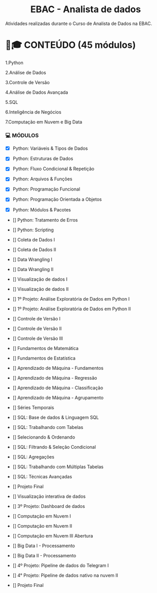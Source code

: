<h1 align="center"> EBAC - Analista de dados </h1> 
Atividades realizadas durante o Curso de Analista de Dados na EBAC.

# :school_satchel:🎓 CONTEÚDO (45 módulos)

1.Python

2.Análise de Dados

3.Controle de Versão

4.Análise de Dados Avançada

5.SQL

6.Inteligência de Negócios

7.Computação em Nuvem e Big Data


### :computer:  **MÓDULOS**
 
 - [x] Python: Variáveis & Tipos de Dados
 
 - [x] Python: Estruturas de Dados
 
 - [x] Python: Fluxo Condicional & Repetição
 
 - [x] Python: Arquivos & Funções
 
 - [x] Python: Programação Funcional
 
 - [x] Python: Programação Orientada a Objetos
 
 - [x] Python: Módulos & Pacotes
 
 - [] Python: Tratamento de Erros
 
 - [] Python: Scripting
 
 - [] Coleta de Dados I
 
 - [] Coleta de Dados II
 
 - [] Data Wrangling I
 
 - [] Data Wrangling II
 
 - [] Visualização de dados I
 
 - [] Visualização de dados II
 
 - [] 1º Projeto: Análise Exploratória de Dados em Python I
 
 - [] 1º Projeto: Análise Exploratória de Dados em Python II
 
 - [] Controle de Versão I
 
 - [] Controle de Versão II
 
 - [] Controle de Versão III
 
 - [] Fundamentos de Matemática
 
 - [] Fundamentos de Estatística
 
 - [] Aprendizado de Máquina - Fundamentos
 
 - [] Aprendizado de Máquina - Regressão
 
 - [] Aprendizado de Máquina - Classificação
 
 - [] Aprendizado de Máquina - Agrupamento
 
 - [] Séries Temporais
 
 - [] SQL: Base de dados & Linguagem SQL
 
 - [] SQL: Trabalhando com Tabelas
 
 - [] Selecionando & Ordenando
 
 - [] SQL: Filtrando & Seleção Condicional
 
 - [] SQL: Agregações
 
 - [] SQL: Trabalhando com Múltiplas Tabelas
 
 - [] SQL: Técnicas Avançadas
 
 - [] Projeto Final
  
 - [] Visualização interativa de dados
 
 - [] 3º Projeto: Dashboard de dados
 
 - [] Computação em Nuvem I
 
 - [] Computação em Nuvem II
 
 - [] Computação em Nuvem III Abertura
 
 - [] Big Data I - Processamento
 
 - [] Big Data II - Processamento
 
 - [] 4º Projeto: Pipeline de dados do Telegram I
 
 - [] 4° Projeto: Pipeline de dados nativo na nuvem II
 
 - [] Projeto Final
